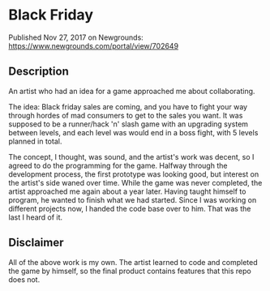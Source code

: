# Black Friday
Published Nov 27, 2017 on Newgrounds: https://www.newgrounds.com/portal/view/702649

## Description
An artist who had an idea for a game approached me about collaborating. 

The idea: Black friday sales are coming, and you have to fight your way through hordes of mad consumers to get to the sales you want. It was supposed to be a runner/hack 'n' slash game with an upgrading system between levels, and each level was would end in a boss fight, with 5 levels planned in total.

The concept, I thought, was sound, and the artist's work was decent, so I agreed to do the programming for the game.
Halfway through the development process, the first prototype was looking good, but interest on the artist's side waned over time.
While the game was never completed, the artist approached me again about a year later.
Having taught himself to program, he wanted to finish what we had started. 
Since I was working on different projects now, I handed the code base over to him. That was the last I heard of it.

## Disclaimer
All of the above work is my own.
The artist learned to code and completed the game by himself, so the final product contains features that this repo does not.
